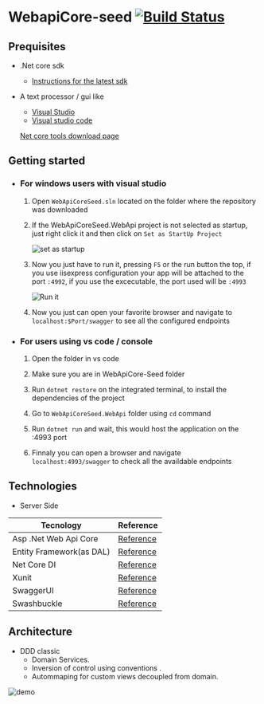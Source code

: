 # WebapiCore-seed [![Build Status](https://travis-ci.org/MakingSense/WebApiCore-Seed.svg?branch=master)](https://travis-ci.org/MakingSense/WebApiCore-Seed)

## Prequisites
 * .Net core sdk
    * [Instructions for the latest sdk](https://github.com/dotnet/core/blob/master/release-notes/download-archives/2.1.200-sdk-download.md)
 * A text processor / gui like
    * [Visual Studio](https://www.visualstudio.com/es/downloads/)
    * [Visual studio code](https://code.visualstudio.com/Download)

    [Net core tools download page](https://www.microsoft.com/net/download/windows)

## Getting started

* ### For windows users with visual studio
    1. Open `WebApiCoreSeed.sln` located on the folder where the repository was downloaded

    2. If the WebApiCoreSeed.WebApi project is not selected as startup, just right click it and then click on `Set as StartUp Project` 

        ![set as startup](https://i.imgur.com/fTbU51p.gif)

    3. Now you just have to run it, pressing `F5` or the run button the top, if you use iisexpress configuration your app will be attached to the port `:4992`, if you use the excecutable, the port used will be `:4993`

        ![Run it](https://i.imgur.com/8TuB31V.gif)

    4. Now you just can open your favorite browser and navigate to `localhost:$Port/swagger` to see all the configured endpoints

* ### For users using vs code / console
    1. Open the folder in vs code

    2. Make sure you are in WebApiCore-Seed folder

    3. Run `dotnet restore` on the integrated terminal, to install the dependencies of the project

    4. Go to `WebApiCoreSeed.WebApi` folder using `cd` command

    5. Run `dotnet run` and wait, this would host the application on the :4993 port

    6. Finnaly you can open a browser and navigate `localhost:4993/swagger` to check all the availdable endpoints



## Technologies


* Server Side

| Tecnology  | Reference |
| ---- | --------- |
 Asp .Net Web Api Core | [Reference](https://docs.microsoft.com/en-us/aspnet/core/?view=aspnetcore-2.0) | 
| Entity Framework(as DAL) | [Reference](https://docs.microsoft.com/en-us/ef/core/) |
| Net Core DI | [Reference](https://docs.microsoft.com/en-us/aspnet/core/mvc/controllers/dependency-injection?view=aspnetcore-2.0) |
| Xunit | [Reference](https://xunit.github.io/) | 
| SwaggerUI | [Reference](https://swagger.io/swagger-ui/) | 
| Swashbuckle | [Reference](https://docs.microsoft.com/en-us/aspnet/core/tutorials/getting-started-with-swashbuckle?view=aspnetcore-2.0&tabs=visual-studio%2Cvisual-studio-xml) | 
    
## Architecture
* DDD classic
    * Domain Services.
    * Inversion of control using conventions .
    * Autommaping for custom views decoupled from domain.
  
![demo](http://www.methodsandtools.com/archive/onion17.jpg)
